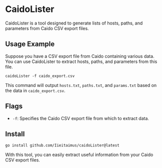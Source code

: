 # CaidoLister

CaidoLister is a tool designed to generate lists of hosts, paths, and parameters from Caido CSV export files.

## Usage Example

Suppose you have a CSV export file from Caido containing various data. You can use CaidoLister to extract hosts, paths, and parameters from this file.

```
caidoLister -f caido_export.csv
```

This command will output `hosts.txt`, `paths.txt`, and `params.txt` based on the data in `caido_export.csv`.

## Flags

- `-f`: Specifies the Caido CSV export file from which to extract data.

## Install

```
go install github.com/Iieitaimus/caidoLister@latest
``` 

With this tool, you can easily extract useful information from your Caido CSV export files.